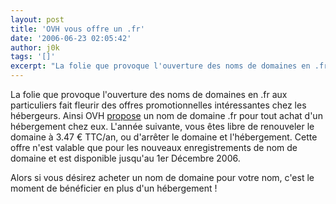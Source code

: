 ```yaml
---
layout: post
title: 'OVH vous offre un .fr'
date: '2006-06-23 02:05:42'
author: j0k
tags: '[]'
excerpt: "La folie que provoque l'ouverture des noms de domaines en .fr aux particuliers fait fleurir des offres promotionnelles intéressantes chez les hébergeurs.     \nAinsi OVH [propose](http://www.ovh.com/fr/produits/dotfr_offert.xml) un nom de domaine .fr pour tout achat d'un hébergement chez eux. L'année suivante, vous êtes libre de renouveler le domaine à 3.47      …"
---
```


La folie que provoque l'ouverture des noms de domaines en .fr aux particuliers fait fleurir des offres promotionnelles intéressantes chez les hébergeurs.
Ainsi OVH [propose](http://www.ovh.com/fr/produits/dotfr_offert.xml) un nom de domaine .fr pour tout achat d'un hébergement chez eux. L'année suivante, vous êtes libre de renouveler le domaine à 3.47 € TTC/an, ou d'arrêter le domaine et l'hébergement. Cette offre n'est valable que pour les nouveaux enregistrements de nom de domaine et est disponible jusqu'au 1er Décembre 2006.

Alors si vous désirez acheter un nom de domaine pour votre nom, c'est le moment de bénéficier en plus d'un hébergement !
